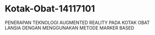 # Kotak-Obat-14117101
PENERAPAN TEKNOLOGI AUGMENTED REALITY PADA KOTAK OBAT LANSIA DENGAN  MENGGUNAKAN METODE MARKER BASED
